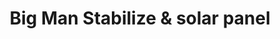 ---
title: "Big Man Stabilize & solar panel"
url: /karachi/big-man-stabilize-and-solar-panel/
shop: electronics
---